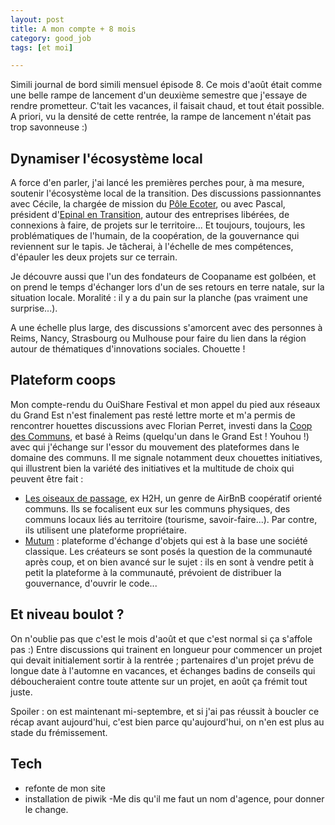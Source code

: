 ```yaml
---
layout: post
title: A mon compte + 8 mois
category: good_job
tags: [et moi]

---
```


Simili journal de bord simili mensuel épisode 8. Ce mois d'août était comme une belle rampe de lancement d'un deuxième semestre que j'essaye de rendre prometteur. C'tait les vacances, il faisait chaud, et tout était possible. A priori, vu la densité de cette rentrée, la rampe de lancement n'était pas trop savonneuse :)

<!--more-->

## Dynamiser l'écosystème local

A force d'en parler, j'ai lancé les premières perches pour, à ma mesure, soutenir l'écosystème local de la transition. Des discussions passionnantes avec Cécile, la chargée de mission du [Pôle Ecoter](http://www.poleecotervosges.org/), ou avec Pascal, président d'[Epinal en Transition](http://epinal-en-transition.fr/), autour des entreprises libérées, de connexions à faire, de projets sur le territoire... Et toujours, toujours, les problématiques de l'humain, de la coopération, de la gouvernance qui reviennent sur le tapis. Je tâcherai, à l'échelle de mes compétences, d'épauler les deux projets sur ce terrain.

Je découvre aussi que l'un des fondateurs de Coopaname est golbéen, et on prend le temps d'échanger lors d'un de ses retours en terre natale, sur la situation locale. Moralité : il y a du pain sur la planche (pas vraiment une surprise...).

A une échelle plus large, des discussions s'amorcent avec des personnes à Reims, Nancy, Strasbourg ou Mulhouse pour faire du lien dans la région autour de thématiques d'innovations sociales. Chouette !

## Plateform coops

Mon compte-rendu du OuiShare Festival et mon appel du pied aux réseaux du Grand Est n'est finalement pas resté lettre morte et m'a permis de rencontrer houettes discussions avec Florian Perret, investi dans la [Coop des Communs](http://coopdescommuns.org/), et basé à Reims (quelqu'un dans le Grand Est ! Youhou !) avec qui j'échange sur l'essor du mouvement des plateformes dans le domaine des communs. Il me signale notamment deux chouettes initiatives, qui illustrent bien la variété des initiatives et la multitude de choix qui peuvent être fait :
- [Les oiseaux de passage](http://h2h.hoteldunord.coop/), ex H2H, un genre de AirBnB coopératif orienté communs. Ils se focalisent eux sur les communs physiques, des communs locaux liés au territoire (tourisme, savoir-faire...). Par contre, ils utilisent une plateforme propriétaire.
- [Mutum](https://www.mutum.com/) : plateforme d'échange d'objets qui est à la base une société classique. Les créateurs se sont posés la question de la communauté après coup, et on bien avancé sur le sujet : ils en sont à vendre petit à petit la plateforme à la communauté, prévoient de distribuer la gouvernance, d'ouvrir le code...

## Et niveau boulot ?

On n'oublie pas que c'est le mois d'août et que c'est normal si ça s'affole pas :) Entre discussions qui trainent en longueur pour commencer un projet qui devait initialement sortir à la rentrée ; partenaires d'un projet prévu de longue date à l'automne en vacances, et échanges badins de conseils qui déboucheraient contre toute attente sur un projet, en août ça frémit tout juste.

Spoiler : on est maintenant mi-septembre, et si j'ai pas réussit à boucler ce récap avant aujourd'hui, c'est bien parce qu'aujourd'hui, on n'en est plus au stade du frémissement.






## Tech

- refonte de mon site
- installation de piwik
-Me dis qu'il me faut un nom d'agence, pour donner le change.
